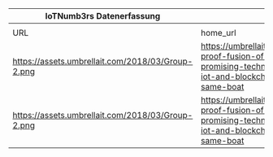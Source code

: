 |IoTNumb3rs Datenerfassung|||||||||||
| ---- | ---- | ---- | ---- | ---- | ---- | ---- | ---- | ---- | ---- | ---- |
||||||||||||
|URL|home_url|filename|device_class|device_count|market_class|market_volume|prognosis_year|publication_year|authorship_class|Dropbox folder|
|https://assets.umbrellait.com/2018/03/Group-2.png|https://umbrellait.com/future-proof-fusion-of-the-most-promising-technologies-ai-iot-and-blockchain-in-the-same-boat|file2_Group-2.png|Generic IoT|28000000000|||2021|2018|company|MariaMarg/20181126-2100|
|https://assets.umbrellait.com/2018/03/Group-2.png|https://umbrellait.com/future-proof-fusion-of-the-most-promising-technologies-ai-iot-and-blockchain-in-the-same-boat|file2_Group-2.png|||revenue|4.5E+11|2020|2018|company|MariaMarg/20181126-2100|
